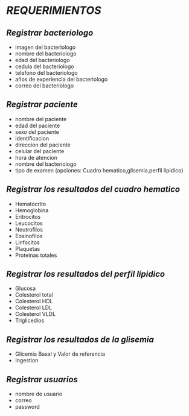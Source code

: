 # _REQUERIMIENTOS_

## _Registrar bacteriologo_
* imagen del bacteriologo
* nombre del bacteriologo
* edad del bacteriologo
* cedula del bacteriologo
* telefono del bacteriologo
* años de experiencia del bacteriologo
* correo del bacteriologo

## _Registrar paciente_
* nombre del paciente
* edad del paciente
* sexo del paciente
* identificacion
* direccion del paciente
* celular del paciente
* hora de atencion
* nombre del bacteriologo
* tipo de examen (opciones: Cuadro hematico,glisemia,perfil lipidico)

## _Registrar los resultados del cuadro hematico_
* Hematocrito
* Hemoglobina
* Eritrocitos
* Leucocitos
* Neutrofilos
* Eosinofilos
* Linfocitos
* Plaquetas
* Proteinas totales

## _Registrar los resultados del perfil lipidico_
* Glucosa
* Colesterol total
* Colesterol HDL
* Colesterol LDL
* Colesterol VLDL
* Triglicedios

## _Registrar los resultados de la glisemia_
* Glicemia Basal y Valor de referencia
* Ingestion

## _Registrar usuarios_
* nombre de usuario
* correo
* password
